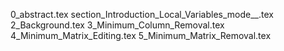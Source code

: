 0_abstract.tex
section_Introduction_Local_Variables_mode__.tex
2_Background.tex
3_Minimum_Column_Removal.tex
4_Minimum_Matrix_Editing.tex
5_Minimum_Matrix_Removal.tex